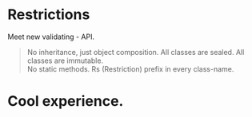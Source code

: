 # Restrictions

Meet new validating - API.

> No inheritance, just object composition.
> All classes are sealed. 
> All classes are immutable.  
> No static methods.
> Rs (Restriction) prefix in every class-name. 

# Cool experience.
